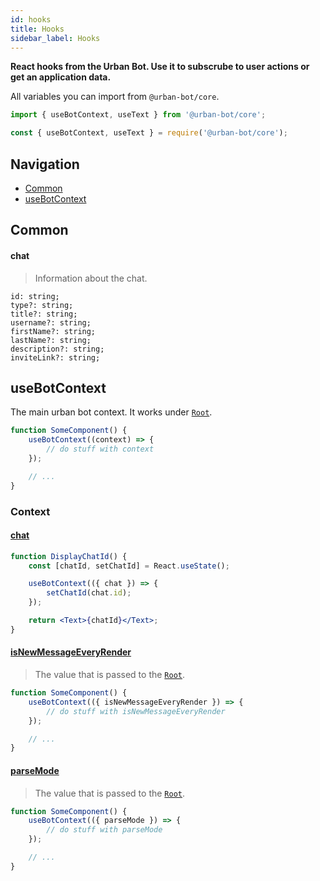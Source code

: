 ```yaml
---
id: hooks
title: Hooks 
sidebar_label: Hooks
---
```

**React hooks from the Urban Bot. Use it to subscrube to user actions or get an application data.**

All variables you can import from `@urban-bot/core`.  
```javascript
import { useBotContext, useText } from '@urban-bot/core';  
```
```javascript
const { useBotContext, useText } = require('@urban-bot/core');  
```  

## Navigation
 * [Common](#common)
 * [useBotContext](#usebotcontext)
 
## Common
#### chat
> Information about the chat.
```
id: string;
type?: string;
title?: string;
username?: string;
firstName?: string;
lastName?: string;
description?: string;
inviteLink?: string;
```

 
## useBotContext
The main urban bot context. It works under [`Root`](components.md#root).
```jsx
function SomeComponent() {
    useBotContext((context) => {
        // do stuff with context
    });

    // ...
}
```
### Context
#### [chat](#chat)
```jsx
function DisplayChatId() {
    const [chatId, setChatId] = React.useState();

    useBotContext(({ chat }) => {
        setChatId(chat.id);
    });

    return <Text>{chatId}</Text>;
}
```
#### [isNewMessageEveryRender](components.md#isnewmessageeveryrender)
> The value that is passed to the [`Root`](components.md#root).
```jsx
function SomeComponent() {
    useBotContext(({ isNewMessageEveryRender }) => {
        // do stuff with isNewMessageEveryRender
    });

    // ...
}
```
#### [parseMode](components.md#parsemode)
> The value that is passed to the [`Root`](components.md#root).
```jsx
function SomeComponent() {
    useBotContext(({ parseMode }) => {
        // do stuff with parseMode
    });

    // ...
}
```
